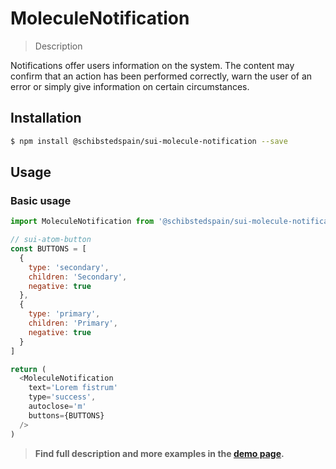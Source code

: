 # MoleculeNotification

> Description

Notifications offer users information on the system. The content may confirm that an action has been performed correctly, warn the user of an error or simply give information on certain circumstances.

## Installation

```sh
$ npm install @schibstedspain/sui-molecule-notification --save
```

## Usage

### Basic usage
```js
import MoleculeNotification from '@schibstedspain/sui-molecule-notification'

// sui-atom-button
const BUTTONS = [
  {
    type: 'secondary',
    children: 'Secondary',
    negative: true
  },
  {
    type: 'primary',
    children: 'Primary',
    negative: true
  }
]

return (
  <MoleculeNotification 
    text='Lorem fistrum'
    type='success',
    autoclose='m'
    buttons={BUTTONS} 
  />
)
```

> **Find full description and more examples in the [demo page](https://sui-components.now.sh/workbench/molecule/notification).**